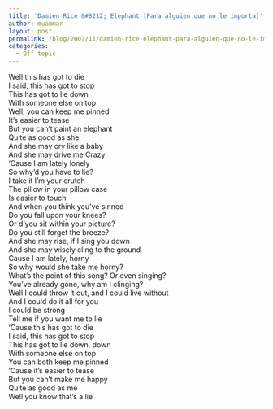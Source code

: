 ```yaml
---
title: 'Damien Rice &#8212; Elephant [Para alguien que no le importa]'
author: muammar
layout: post
permalink: /blog/2007/11/damien-rice-elephant-para-alguien-que-no-le-importa/
categories:
  - Off topic
---
```

  
Well this has got to die  
I said, this has got to stop  
This has got to lie down  
With someone else on top  
Well, you can keep me pinned  
It&#8217;s easier to tease  
But you can&#8217;t paint an elephant  
Quite as good as she  
And she may cry like a baby  
And she may drive me Crazy  
&#8216;Cause I am lately lonely  
So why&#8217;d you have to lie?  
I take it I&#8217;m your crutch  
The pillow in your pillow case  
Is easier to touch  
And when you think you&#8217;ve sinned  
Do you fall upon your knees?  
Or d&#8217;you sit within your picture?  
Do you still forget the breeze?  
And she may rise, if I sing you down  
And she may wisely cling to the ground  
Cause I am lately, horny  
So why would she take me horny?  
What&#8217;s the point of this song? Or even singing?  
You&#8217;ve already gone, why am I clinging?  
Well I could throw it out, and I could live without  
And I could do it all for you  
I could be strong  
Tell me if you want me to lie  
&#8216;Cause this has got to die  
I said, this has got to stop  
This has got to lie down, down  
With someone else on top  
You can both keep me pinned  
&#8216;Cause it&#8217;s easier to tease  
But you can&#8217;t make me happy  
Quite as good as me  
Well you know that&#8217;s a lie